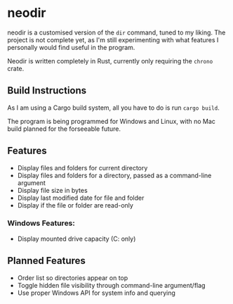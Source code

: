 # neodir
neodir is a customised version of the `dir` command, tuned to my liking. The project is not complete yet, as I'm still experimenting with what features I personally would find useful in the program.

Neodir is written completely in Rust, currently only requiring the `chrono` crate.

## Build Instructions
As I am using a Cargo build system, all you have to do is run `cargo build`.

The program is being programmed for Windows and Linux, with no Mac build planned for the forseeable future.

## Features
<!--### General Features:-->
- Display files and folders for current directory
- Display files and folders for a directory, passed as a command-line argument
- Display file size in bytes
- Display last modified date for file and folder
- Display if the file or folder are read-only

### Windows Features:
- Display mounted drive capacity (C: only)
 
<!--
### Linux Features:
- ![Tux](https://skillicons.dev/icons?i=linux)
-->

## Planned Features
- Order list so directories appear on top
- Toggle hidden file visibility through command-line argument/flag
- Use proper Windows API for system info and querying